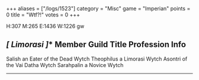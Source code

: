 +++
aliases = ["/logs/1523"]
category = "Misc"
game = "Imperian"
points = 0
title = "Wtf?!"
votes = 0
+++

H:307 M:265 E:1436 W:1226 <eb> gw

*********************************[ Limorasi ]**********************************
Member         Guild Title                      Profession    Info           
-------------------------------------------------------------------------------
Salish         an Eater of the Dead             Wytch
Theophilus     a Limorasi                       Wytch
Asontri        of the Vai Datha                 Wytch
Sarahpalin     a Novice                         Wytch
*******************************************************************************
